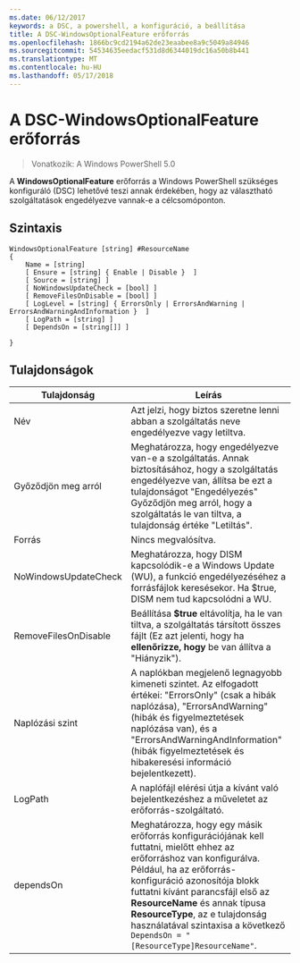 ```yaml
---
ms.date: 06/12/2017
keywords: a DSC, a powershell, a konfiguráció, a beállítása
title: A DSC-WindowsOptionalFeature erőforrás
ms.openlocfilehash: 1866bc9cd2194a62de23eaabee8a9c5049a84946
ms.sourcegitcommit: 54534635eedacf531d8d6344019dc16a50b8b441
ms.translationtype: MT
ms.contentlocale: hu-HU
ms.lasthandoff: 05/17/2018
---
```

# <a name="dsc-windowsoptionalfeature-resource"></a>A DSC-WindowsOptionalFeature erőforrás

> Vonatkozik: A Windows PowerShell 5.0

A **WindowsOptionalFeature** erőforrás a Windows PowerShell szükséges konfiguráló (DSC) lehetővé teszi annak érdekében, hogy az választható szolgáltatások engedélyezve vannak-e a célcsomóponton.

## <a name="syntax"></a>Szintaxis

```
WindowsOptionalFeature [string] #ResourceName
{
    Name = [string]
    [ Ensure = [string] { Enable | Disable }  ]
    [ Source = [string] ]
    [ NoWindowsUpdateCheck = [bool] ]
    [ RemoveFilesOnDisable = [bool] ]
    [ LogLevel = [string] { ErrorsOnly | ErrorsAndWarning | ErrorsAndWarningAndInformation }  ]
    [ LogPath = [string] ]
    [ DependsOn = [string[]] ]

}
```

## <a name="properties"></a>Tulajdonságok

|  Tulajdonság  |  Leírás   |
|---|---|
| Név| Azt jelzi, hogy biztos szeretne lenni abban a szolgáltatás neve engedélyezve vagy letiltva.|
| Győződjön meg arról| Meghatározza, hogy engedélyezve van-e a szolgáltatás. Annak biztosításához, hogy a szolgáltatás engedélyezve van, állítsa be ezt a tulajdonságot "Engedélyezés" Győződjön meg arról, hogy a szolgáltatás le van tiltva, a tulajdonság értéke "Letiltás".|
| Forrás| Nincs megvalósítva.|
| NoWindowsUpdateCheck| Meghatározza, hogy DISM kapcsolódik-e a Windows Update (WU), a funkció engedélyezéséhez a forrásfájlok keresésekor. Ha $true, DISM nem tud kapcsolódni a WU.|
| RemoveFilesOnDisable| Beállítása **$true** eltávolítja, ha le van tiltva, a szolgáltatás társított összes fájlt (Ez azt jelenti, hogy ha **ellenőrizze, hogy** be van állítva a "Hiányzik").|
| Naplózási szint| A naplókban megjelenő legnagyobb kimeneti szintet. Az elfogadott értékei: "ErrorsOnly" (csak a hibák naplózása), "ErrorsAndWarning" (hibák és figyelmeztetések naplózása van), és a "ErrorsAndWarningAndInformation" (hibák figyelmeztetések és hibakeresési információ bejelentkezett).|
| LogPath| A naplófájl elérési útja a kívánt való bejelentkezéshez a műveletet az erőforrás-szolgáltató.|
| dependsOn| Meghatározza, hogy egy másik erőforrás konfigurációjának kell futtatni, mielőtt ehhez az erőforráshoz van konfigurálva. Például, ha az erőforrás-konfiguráció azonosítója blokk futtatni kívánt parancsfájl első az __ResourceName__ és annak típusa __ResourceType__, az e tulajdonság használatával szintaxisa a következő `DependsOn = "[ResourceType]ResourceName"`.|